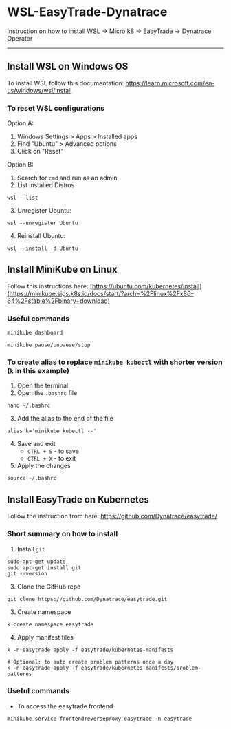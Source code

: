 # WSL-EasyTrade-Dynatrace
Instruction on how to install WSL -> Micro k8 -> EasyTrade -> Dynatrace Operator

----
## Install WSL on Windows OS

To install WSL follow this documentation: https://learn.microsoft.com/en-us/windows/wsl/install

### To reset WSL configurations

Option A:
1. Windows Settings > Apps > Installed apps
2. Find "Ubuntu" > Advanced options
3. Click on "Reset"

Option B:
1. Search for `cmd` and run as an admin
2. List installed Distros
  ```
  wsl --list
  ```
3. Unregister Ubuntu:
  ```
  wsl --unregister Ubuntu
  ```
4. Reinstall Ubuntu:
  ```
  wsl --install -d Ubuntu 
  ```

## Install MiniKube on Linux

Follow this instructions here: [https://ubuntu.com/kubernetes/install](https://minikube.sigs.k8s.io/docs/start/?arch=%2Flinux%2Fx86-64%2Fstable%2Fbinary+download)


### Useful commands
```
minikube dashboard

minikube pause/unpause/stop
```


### To create alias to replace `minikube kubectl` with shorter version (`k` in this example)
1. Open the terminal
2. Open the `.bashrc` file
  ```
  nano ~/.bashrc
  ```
3. Add the alias to the end of the file
  ```
  alias k='minikube kubectl --'
  ```
4. Save and exit
    - `CTRL + S` - to save
    - `CTRL + X` - to exit
5. Apply the changes
  ```
  source ~/.bashrc
  ```

## Install EasyTrade on Kubernetes

Follow the instruction from here: https://github.com/Dynatrace/easytrade/

### Short summary on how to install
1. Install `git`
  ```
  sudo apt-get update
  sudo apt-get install git
  git --version
  ```
3. Clone the GitHub repo
  ```
  git clone https://github.com/Dynatrace/easytrade.git
  ```
3. Create namespace
  ```
  k create namespace easytrade
  ```
4. Apply manifest files
  ```
  k -n easytrade apply -f easytrade/kubernetes-manifests

  # Optional: to auto create problem patterns once a day
  k -n easytrade apply -f easytrade/kubernetes-manifests/problem-patterns
  ```


### Useful commands
* To access the easytrade frontend
```
minikube service frontendreverseproxy-easytrade -n easytrade
```
